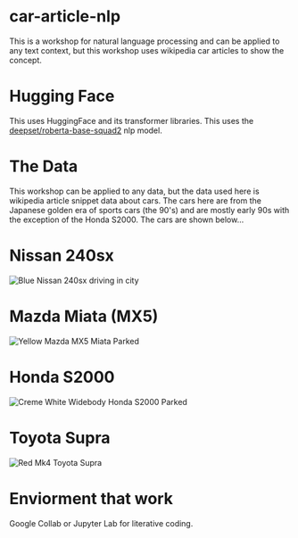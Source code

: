 # car-article-nlp
This is a workshop for natural language processing and can be applied to any text context, but this workshop uses wikipedia car articles to show the concept.
# Hugging Face
This uses HuggingFace and its transformer libraries. This uses the [deepset/roberta-base-squad2](https://huggingface.co/deepset/roberta-base-squad2) nlp model.
# The Data
This workshop can be applied to any data, but the data used here is wikipedia article snippet data about cars. The cars here are from the Japanese golden era of sports cars (the 90's) and are mostly early 90s with the exception of the Honda S2000. The cars are shown below...
# Nissan 240sx
![Blue Nissan 240sx driving in city](https://external-content.duckduckgo.com/iu/?u=http%3A%2F%2Fimage.superstreetonline.com%2Ff%2F167760633%2Bre0%2Bcr1%2Bar0%2F1993-nissan-240sx-racing-service-max-front-fender.jpg&f=1&nofb=1 "Nissan 240SX")
# Mazda Miata (MX5)
![Yellow Mazda MX5 Miata Parked](https://external-content.duckduckgo.com/iu/?u=https%3A%2F%2Fimages.carscoops.com%2F2018%2F03%2FMazda-Miata-NA.jpg&f=1&nofb=1 "Mazda Miata")
# Honda S2000
![Creme White Widebody Honda S2000 Parked](https://external-content.duckduckgo.com/iu/?u=https%3A%2F%2Fboostandcamber.com%2Fwp-content%2Fuploads%2F2019%2F12%2FAA1F698D-910B-4F49-9CA9-61F3A05939CC.jpeg&f=1&nofb=1 "Honda S2000")
# Toyota Supra
![Red Mk4 Toyota Supra](https://external-content.duckduckgo.com/iu/?u=https%3A%2F%2Fwww.meme-arsenal.com%2Fmemes%2F0ca89633a5a07eee8a3e71fa416bfb82.jpg&f=1&nofb=1 "S is for SUPRA!!!")
# Enviorment that work
Google Collab or Jupyter Lab for literative coding. 

